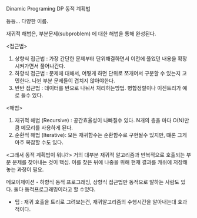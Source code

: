 Dinamic Programing
DP
동적 계획법

등등... 다양한 이름.

재귀적 해법은, 부분문제(subproblem) 에 대한 해법을 통해 완성된다.

<접근법>
1. 상향식 접근법 : 가장 간단한 문제부터 단위해결하면서  이전에 풀었던 내용을 확장시켜가면서 풀어나간다.
2. 하향식 접근법 : 문제에 대해서, 어떻게 하면 단위로 쪼개어서 구분할 수 있는지 고민한다. 나뉜 부분 문제들이 겹치지 않아야한다.
3. 반반 접근법 : 데이터를 반으로 나눠서 처리하는방법. 병합정렬이나 이진트리가 예로 들수 있다.

<해법>
1. 재귀적 해법 (Recursive) : 공간효율성이 나빠질수 있다. N개의 층을 마다 O(N)만큼 메모리를 사용하게 된다.
2. 순환적 해법 (Iterative): 모든 재귀함수는 순환함수로 구현될수 있지만, 떄론 그게 아주 복잡할 수도 있다.

<그래서 동적 계획법이 뭐냐?>
거의 대부분 재귀적 알고리즘과 반복적으로 호출되는 부분 문제를 찾아내는 것이 핵심.
이를 찾은 뒤에 나중을 위해 현재 결과를 캐쉬에 저장해 놓는 과정이 필요.

메모이제이션 - 하향식 동적 프로그래밍, 상향식 접근법만 동적으로 말하는 사람도 있다. 둘다 동적프로그래밍이라고 할 수있다.

* 팁 : 재귀 호출을 트리로 그려보는건, 재귀알고리즘의 수행시간을 알아내는대 효과적이다.
